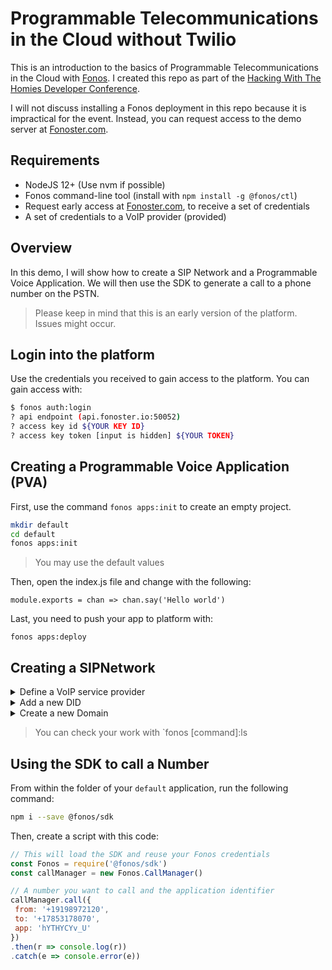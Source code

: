 # Programmable Telecommunications in the Cloud without Twilio

This is an introduction to the basics of Programmable Telecommunications in the Cloud with [Fonos](https://github.com/fonoster/fonos). I created this repo as part of the [Hacking With The Homies Developer Conference](https://github.com/detroitblacktech/hwthdc2020). 

I will not discuss installing a Fonos deployment in this repo because it is impractical for the event. Instead, you can request access to the demo server at [Fonoster.com](http://fonoster.com/).

## Requirements

- NodeJS 12+ (Use nvm if possible)
- Fonos command-line tool (install with `npm install -g @fonos/ctl`)
- Request early access at [Fonoster.com](http://fonoster.com/), to receive a set of credentials
- A set of credentials to a VoIP provider (provided)

## Overview

In this demo, I will show how to create a SIP Network and a Programmable Voice Application. We will then use the SDK to generate a call to a phone number on the PSTN. 

> Please keep in mind that this is an early version of the platform.  Issues might occur.

## Login into the platform

Use the credentials you received to gain access to the platform. You can gain access with:

```bash
$ fonos auth:login
? api endpoint (api.fonoster.io:50052)
? access key id ${YOUR KEY ID}
? access key token [input is hidden] ${YOUR TOKEN}
```

## Creating a Programmable Voice Application (PVA)

First, use the command `fonos apps:init` to create an empty project.

```bash
mkdir default
cd default
fonos apps:init
```

> You may use the default values

Then, open the index.js file and change with the following:

```
module.exports = chan => chan.say('Hello world')
```

Last, you need to push your app to platform with:

```
fonos apps:deploy
```

## Creating a SIPNetwork

<details><summary>Define a VoIP service provider</summary>
  
  <br />
  <p>First, let's define a VoIP service provider with:</p>

```bash
$ fonos providers:create

This utility will help you create a new Provider
Press ^C at any time to quit.
? friendly name HWTHDC2021
? username hwth
? secret [hidden]
? host newyork1.voip.ms
? transport tcp
? expire 300
? does everything look good? Yes
Creating provider HWTHDC2021... Done
```
> Use the information provided to you by homies

</details>

<details><summary>Add a new DID</summary>

  <br />
  <p>Add new DID with:</p>


```bash
$ fonos numbers:create

This utility will help you create a new Number
Press ^C at any time to quit.
? number in E.164 format (e.g. +16471234567) +17853178070
? service provider HWTHDC2021
? aor link (leave empty)
? ingress app default
? does everything look good? Yes
Creating number 17853178070... Done
```
</details>

<details><summary>Create a new Domain</summary>
  <br />
  <p>Before creating the domain you must obtain the numbers reference with 'fonos numbers:ls'</p>
  <p>Create new DID with:</p>

```bash
$ fonos domains:create

This utility will help you create a new Domain
Press ^C at any time to quit.
? friendly name acme corp
? domain uri acme.com
? egress number 19106376139
? egress rule .*
? access deny list 0.0.0.0/1
? access allow list 
? does everything look good? Yes
Creating domain acme corp... Done
```
</details>

> You can check your work with `fonos [command]:ls

## Using the SDK to call a Number

From within the folder of your `default` application, run the following command:

```bash
npm i --save @fonos/sdk 
```

Then, create a script with this code:

```javascript
// This will load the SDK and reuse your Fonos credentials
const Fonos = require('@fonos/sdk')
const callManager = new Fonos.CallManager()

// A number you want to call and the application identifier
callManager.call({
 from: '+19198972120',
 to: '+17853178070',
 app: 'hYTHYCYv_U'
})
.then(r => console.log(r))
.catch(e => console.error(e))
```

